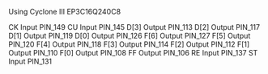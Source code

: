 Using Cyclone III EP3C16Q240C8

CK	Input	PIN_149
CU	Input	PIN_145
D[3]	Output	PIN_113
D[2]	Output	PIN_117
D[1]	Output	PIN_119
D[0]	Output	PIN_126
F[6]	Output	PIN_127
F[5]	Output	PIN_120
F[4]	Output	PIN_118
F[3]	Output	PIN_114
F[2]	Output	PIN_112
F[1]	Output	PIN_110
F[0]	Output	PIN_108
FF	Output	PIN_106
RE	Input	PIN_137
ST	Input	PIN_131
